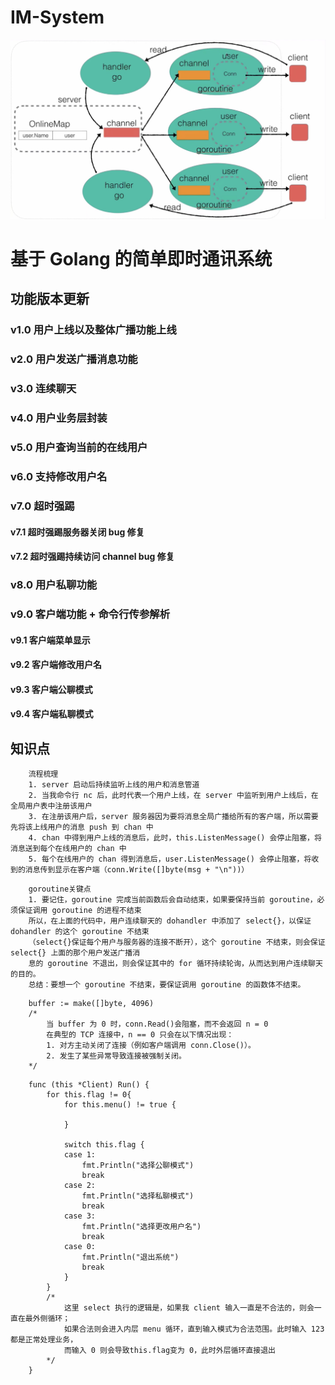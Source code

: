 # IM-System
![alt text](assets/image.png)
# 基于 Golang 的简单即时通讯系统
## 功能版本更新
### v1.0 用户上线以及整体广播功能上线
### v2.0 用户发送广播消息功能
### v3.0 连续聊天
### v4.0 用户业务层封装
### v5.0 用户查询当前的在线用户
### v6.0 支持修改用户名
### v7.0 超时强踢
#### v7.1 超时强踢服务器关闭 bug 修复
#### v7.2 超时强踢持续访问 channel bug 修复
### v8.0 用户私聊功能
### v9.0 客户端功能 + 命令行传参解析
#### v9.1 客户端菜单显示
#### v9.2 客户端修改用户名
#### v9.3 客户端公聊模式
#### v9.4 客户端私聊模式

## 知识点
```
    流程梳理
	1. server 启动后持续监听上线的用户和消息管道
	2. 当我命令行 nc 后，此时代表一个用户上线，在 server 中监听到用户上线后，在全局用户表中注册该用户
	3. 在注册该用户后，server 服务器因为要将消息全局广播给所有的客户端，所以需要先将该上线用户的消息 push 到 chan 中
	4. chan 中得到用户上线的消息后，此时，this.ListenMessage() 会停止阻塞，将消息送到每个在线用户的 chan 中
	5. 每个在线用户的 chan 得到消息后，user.ListenMessage() 会停止阻塞，将收到的消息传到显示在客户端（conn.Write([]byte(msg + "\n"))）
```

```
	goroutine关键点
	1. 要记住，goroutine 完成当前函数后会自动结束，如果要保持当前 goroutine，必须保证调用 goroutine 的进程不结束
	所以，在上面的代码中，用户连续聊天的 dohandler 中添加了 select{}，以保证 dohandler 的这个 goroutine 不结束
	（select{}保证每个用户与服务器的连接不断开），这个 goroutine 不结束，则会保证 select{} 上面的那个用户发送广播消
	息的 goroutine 不退出，则会保证其中的 for 循环持续轮询，从而达到用户连续聊天的目的。
	总结：要想一个 goroutine 不结束，要保证调用 goroutine 的函数体不结束。
```

```
	buffer := make([]byte, 4096)
	/*	
		当 buffer 为 0 时，conn.Read()会阻塞，而不会返回 n = 0
		在典型的 TCP 连接中，n == 0 只会在以下情况出现：
		1. 对方主动关闭了连接（例如客户端调用 conn.Close()）。
		2. 发生了某些异常导致连接被强制关闭。
	*/

```

```
	func (this *Client) Run() {
		for this.flag != 0{
			for this.menu() != true {
			
			}

			switch this.flag {
			case 1:
				fmt.Println("选择公聊模式")
				break
			case 2:
				fmt.Println("选择私聊模式")
				break
			case 3:
				fmt.Println("选择更改用户名")
				break
			case 0:
				fmt.Println("退出系统")
				break
			}
		}
		/*
			这里 select 执行的逻辑是，如果我 client 输入一直是不合法的，则会一直在最外侧循环；
			如果合法则会进入内层 menu 循环，直到输入模式为合法范围。此时输入 123 都是正常处理业务，
			而输入 0 则会导致this.flag变为 0，此时外层循环直接退出
		*/
	}
```